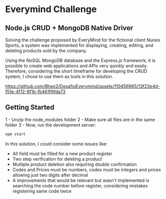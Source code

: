 # Everymind Challenge

##  Node.js CRUD + MongoDB Native Driver

Solving the challenge proposed by EveryMind for the fictional client Nunes Sports, a system was implemented for displaying, creating, editing, and deleting products sold by the company.

Using the NoSQL MongoDB database and the Express.js framework, it is possible to create web applications and APIs very quickly and easily. Therefore, considering the short timeframe for developing the CRUD system, I chose to use them as tools in this solution.

https://github.com/Btwo2/DesafioEverymind/assets/110456965/13f23e4d-f51e-4f12-8f1b-fb461f9fda73

## Getting Started

 1 - Unzip the node_modules folder
 2 - Make sure all files are in the same folder
 3 - Now, run the development server:

  ```cmd
  npm start
  ```


In this solution, I could consider some issues like:
 - All field must be filled for a new product register
 - Two step verification for deleting a product
 - Multiple product deletion also requiring double confirmation
 - Codes and Prices must be numbers, codes must be integers and prices allowing just two digits after decimal
 - A improvements that would be relevant but wasn't implemented is searching the code number before register, considering mistakes registering same code twice
